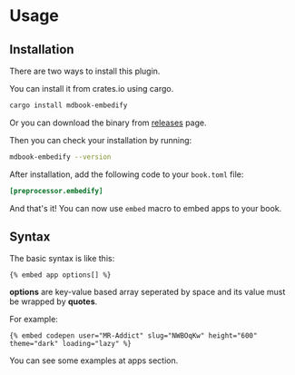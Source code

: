 # Usage

## Installation

There are two ways to install this plugin.

You can install it from crates.io using cargo.

```sh
cargo install mdbook-embedify
```

Or you can download the binary from [releases](https://github.com/mr-addict/mdbook-embedify/releases) page.

Then you can check your installation by running:

```sh
mdbook-embedify --version
```

After installation, add the following code to your `book.toml` file:

```toml
[preprocessor.embedify]
```

And that's it! You can now use `embed` macro to embed apps to your book.

## Syntax

The basic syntax is like this:

<!-- embed ignore begin -->

```text
{% embed app options[] %}
```

**options** are key-value based array seperated by space and its value must be wrapped by **quotes**.

For example:

```text
{% embed codepen user="MR-Addict" slug="NWBOqKw" height="600" theme="dark" loading="lazy" %}
```

<!-- embed ignore end -->

You can see some examples at apps section.
